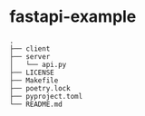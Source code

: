 # fastapi-example

```
.
├── client
├── server
│   └── api.py
├── LICENSE
├── Makefile
├── poetry.lock
├── pyproject.toml
└── README.md
```